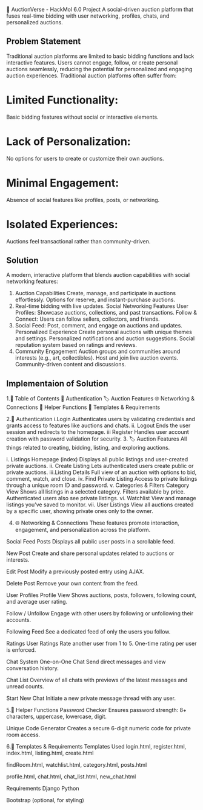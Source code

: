 🚀 AuctionVerse - HackMol 6.0 Project
A social-driven auction platform that fuses real-time bidding with user networking, profiles, chats, and personalized auctions.
## Problem Statement
Traditional auction platforms are limited to basic bidding functions and lack interactive features. Users cannot engage, follow, or create personal auctions seamlessly, reducing the potential for personalized and engaging auction experiences.
Traditional auction platforms often suffer from:
# Limited Functionality: 
Basic bidding features without social or interactive elements.
# Lack of Personalization: 
No options for users to create or customize their own auctions.
# Minimal Engagement: 
Absence of social features like profiles, posts, or networking.
# Isolated Experiences:
Auctions feel transactional rather than community-driven.
## Solution
 A modern, interactive platform that blends auction capabilities with social networking features:
1. Auction Capabilities
Create, manage, and participate in auctions effortlessly.
Options for  reserve, and instant-purchase auctions.
2. Real-time bidding with live updates.
Social Networking Features
User Profiles: Showcase auctions, collections, and past transactions.
Follow & Connect: Users can follow sellers, collectors, and friends.
3. Social Feed: Post, comment, and engage on auctions and updates.
Personalized Experience
Create personal auctions with unique themes and settings.
Personalized notifications and auction suggestions.
Social reputation system based on ratings and reviews.
4. Community Engagement
Auction groups and communities around interests (e.g., art, collectibles).
Host and join live auction events.
Community-driven content and discussions.

## Implementaion of Solution
1.🧭 Table of Contents
🔐 Authentication
🏷️ Auction Features
🌐 Networking & Connections
🧠 Helper Functions
📄 Templates & Requirements

2.🔐 Authentication
i.Login
Authenticates users by validating credentials and grants access to features like auctions and chats.
ii. Logout
Ends the user session and redirects to the homepage.
iii Register
Handles user account creation with password validation for security.
3. 🏷️ Auction Features
All things related to creating, bidding, listing, and exploring auctions.

i. Listings
Homepage (index)
Displays all public listings and user-created private auctions.
ii. Create Listing
Lets authenticated users create public or private auctions.
iii.Listing Details
Full view of an auction with options to bid, comment, watch, and close.
iv. Find Private Listing
Access to private listings through a unique room ID and password.
v. Categories & Filters
Category View
Shows all listings in a selected category. Filters available by price. Authenticated users also see private listings.
vi. Watchlist
View and manage listings you’ve saved to monitor.
vii. User Listings
View all auctions created by a specific user, showing private ones only to the owner.

4. 🌐 Networking & Connections
These features promote interaction, engagement, and personalization across the platform.

Social Feed
Posts
Displays all public user posts in a scrollable feed.

New Post
Create and share personal updates related to auctions or interests.

Edit Post
Modify a previously posted entry using AJAX.

Delete Post
Remove your own content from the feed.

User Profiles
Profile View
Shows auctions, posts, followers, following count, and average user rating.

Follow / Unfollow
Engage with other users by following or unfollowing their accounts.

Following Feed
See a dedicated feed of only the users you follow.

Ratings
User Ratings
Rate another user from 1 to 5. One-time rating per user is enforced.

Chat System
One-on-One Chat
Send direct messages and view conversation history.

Chat List
Overview of all chats with previews of the latest messages and unread counts.

Start New Chat
Initiate a new private message thread with any user.

5.🧠 Helper Functions
Password Checker
Ensures password strength: 8+ characters, uppercase, lowercase, digit.

Unique Code Generator
Creates a secure 6-digit numeric code for private room access.

6.📄 Templates & Requirements
Templates Used
login.html, register.html, index.html, listing.html, create.html

findRoom.html, watchlist.html, category.html, posts.html

profile.html, chat.html, chat_list.html, new_chat.html

Requirements
Django Python

Bootstrap (optional, for styling)
